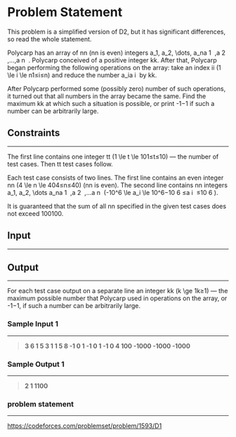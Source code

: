 
# Problem Statement
This problem is a simplified version of D2, but it has significant differences, so read the whole statement.

Polycarp has an array of nn (nn is even) integers a_1, a_2, \dots, a_na
1
​
,a
2
​
,…,a
n
​
. Polycarp conceived of a positive integer kk. After that, Polycarp began performing the following operations on the array: take an index ii (1 \le i \le n1≤i≤n) and reduce the number a_ia
i
​
by kk.

After Polycarp performed some (possibly zero) number of such operations, it turned out that all numbers in the array became the same. Find the maximum kk at which such a situation is possible, or print -1−1 if such a number can be arbitrarily large.

## Constraints
---
The first line contains one integer tt (1 \le t \le 101≤t≤10) — the number of test cases. Then tt test cases follow.

Each test case consists of two lines. The first line contains an even integer nn (4 \le n \le 404≤n≤40) (nn is even). The second line contains nn integers a_1, a_2, \dots a_na
1
​
,a
2
​
,…a
n
​
(-10^6 \le a_i \le 10^6−10
6
≤a
i
​
≤10
6
).

It is guaranteed that the sum of all nn specified in the given test cases does not exceed 100100.


## Input
----


## Output
---
For each test case output on a separate line an integer kk (k \ge 1k≥1) — the maximum possible number that Polycarp used in operations on the array, or -1−1, if such a number can be arbitrarily large.

### Sample Input 1
----
> **3
6
1 5 3 1 1 5
8
-1 0 1 -1 0 1 -1 0
4
100 -1000 -1000 -1000**

### Sample Output  1
----
> **2
1
1100**

### problem statement
---
https://codeforces.com/problemset/problem/1593/D1
